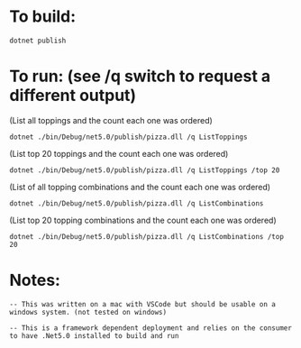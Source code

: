 # To build:

`dotnet publish`

# To run:  (see /q switch to request a different output)

(List all toppings and the count each one was ordered)

`dotnet ./bin/Debug/net5.0/publish/pizza.dll /q ListToppings`

(List top 20 toppings and the count each one was ordered)

`dotnet ./bin/Debug/net5.0/publish/pizza.dll /q ListToppings /top 20`

(List of all topping combinations and the count each one was ordered)

`dotnet ./bin/Debug/net5.0/publish/pizza.dll /q ListCombinations`

(List top 20 topping combinations and the count each one was ordered)

`dotnet ./bin/Debug/net5.0/publish/pizza.dll /q ListCombinations /top 20`


# Notes:

    -- This was written on a mac with VSCode but should be usable on a windows system. (not tested on windows)

    -- This is a framework dependent deployment and relies on the consumer to have .Net5.0 installed to build and run
